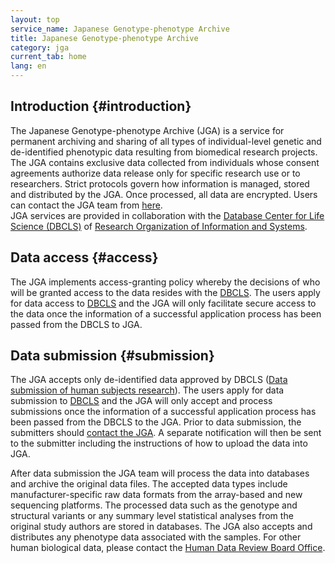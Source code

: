```yaml
---
layout: top
service_name: Japanese Genotype-phenotype Archive
title: Japanese Genotype-phenotype Archive
category: jga
current_tab: home
lang: en
---
```


## Introduction  {#introduction}

The Japanese Genotype-phenotype Archive (JGA) is a service for permanent
archiving and sharing of all types of individual-level genetic and
de-identified phenotypic data resulting from biomedical research
projects. The JGA contains exclusive data collected from individuals
whose consent agreements authorize data release only for specific
research use or to researchers. Strict protocols govern how
information is managed, stored and distributed by the JGA. Once
processed, all data are encrypted. Users can contact the JGA team from
[here](/contact-ddbj-e.html).  
JGA services are provided in collaboration with the [Database Center for Life Science (DBCLS)](https://dbcls.rois.ac.jp/index-en.html) of [Research Organization of Information and Systems](https://www.rois.ac.jp/en/index.html).

## Data access  {#access}

The JGA implements access-granting policy whereby the decisions of who
will be granted access to the data resides with the
[DBCLS](http://humandbs.dbcls.jp/). The users apply for data
access to [DBCLS](http://humandbs.dbcls.jp/) and the
JGA will only facilitate secure access to the data once the information
of a successful application process has been passed from the DBCLS to JGA.

## Data submission  {#submission}

The JGA accepts only de-identified data approved by DBCLS ([Data
submission of human subjects research](/policies-e.html#submission-of-human-data)). The users apply for data submission to [DBCLS](http://humandbs.dbcls.jp/) and the JGA will only accept and process submissions once the information of a successful application process has been passed from the DBCLS to the JGA. Prior to data submission, the submitters should [contact the JGA](/contact-ddbj-e.html). A
separate notification will then be sent to the submitter including the
instructions of how to upload the data into JGA.

After data submission the JGA team will process the data into databases
and archive the original data files. The accepted data types include
manufacturer-specific raw data formats from the array-based and new
sequencing platforms. The processed data such as the genotype and
structural variants or any summary level statistical analyses from the
original study authors are stored in databases. The JGA also accepts and
distributes any phenotype data associated with the samples. For other
human biological data, please contact the [Human Data Review Board Office](http://humandbs.dbcls.jp/).

